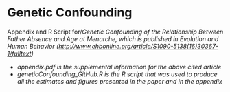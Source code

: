 # Genetic Confounding
Appendix and R Script for/<i>Genetic Confounding of the Relationship Between Father Absence and Age at Menarche<i>\, which is published in Evolution and Human Behavior (http://www.ehbonline.org/article/S1090-5138(16)30367-1/fulltext)

- appendix.pdf is the supplemental information for the above cited article
- geneticConfounding_GitHub.R is the R script that was used to produce all the estimates and figures presented in the paper and in the appendix
